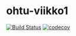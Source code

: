 # ohtu-viikko1
[![Build Status](https://travis-ci.org/Craetion5/ohtu-viikko1.svg?branch=master)](https://travis-ci.org/Craetion5/ohtu-viikko1)
[![codecov](https://codecov.io/gh/Craetion5/ohtu-viikko1/branch/master/graph/badge.svg)](https://codecov.io/gh/Craetion5/ohtu-viikko1)
